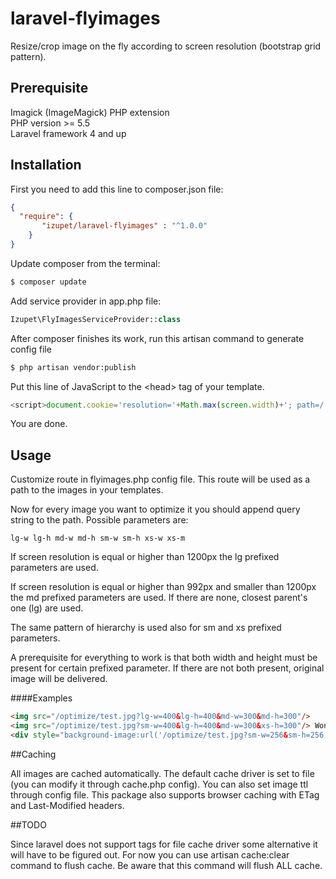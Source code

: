 # laravel-flyimages
Resize/crop image on the fly according to screen resolution (bootstrap grid pattern).

## Prerequisite

Imagick (ImageMagick) PHP extension <br>
PHP version >= 5.5 <br>
Laravel framework 4 and up

## Installation
First you need to add this line to composer.json file:
```json
{
  "require": {
       "izupet/laravel-flyimages" : "^1.0.0"
    }
}
```

Update composer from the terminal:
```bash
$ composer update
```

Add service provider in app.php file:

```php
Izupet\FlyImagesServiceProvider::class
```

After composer finishes its work, run this artisan command to generate config file
```bash
$ php artisan vendor:publish
```

Put this line of JavaScript to the \<head\> tag of your template.

```javascript
<script>document.cookie='resolution='+Math.max(screen.width)+'; path=/';</script>
```

You are done.

## Usage

Customize route in flyimages.php config file. This route will be used as a path to the images in your templates.

Now for every image you want to optimize it you should append query string to the path. Possible parameters are:
```
lg-w lg-h md-w md-h sm-w sm-h xs-w xs-m
```

If screen resolution is equal or higher than 1200px the lg prefixed parameters are used.

If screen resolution is equal or higher than 992px and smaller than 1200px the md prefixed parameters are used. If there are none, closest parent's one (lg) are used.   

The same pattern of hierarchy is used also for sm and xs prefixed parameters.

A prerequisite for everything to work is that both width and height must be present for certain prefixed parameter. If there are not both present, original image will be delivered.

####Examples

```html
<img src="/optimize/test.jpg?lg-w=400&lg-h=400&md-w=300&md-h=300"/>
<img src="/optimize/test.jpg?sm-w=400&lg-h=400&md-w=300&xs-h=300"/> Wont work
<div style="background-image:url('/optimize/test.jpg?sm-w=256&sm-h=256');"></div>
```

##Caching

All images are cached automatically. The default cache driver is set to file (you can modify it through cache.php config). You can also set image ttl through config file.
This package also supports browser caching with ETag and Last-Modified headers.

##TODO

Since laravel does not support tags for file cache driver some alternative it will have to be figured out. For now you can use artisan cache:clear command to flush cache. Be aware that this command will flush ALL cache.
